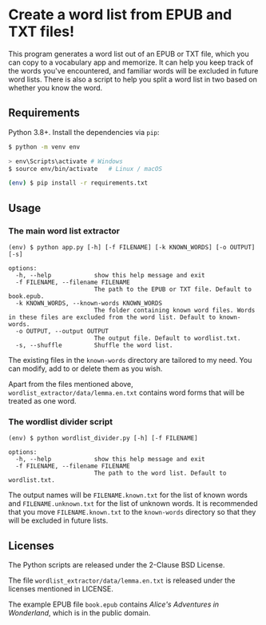 # Create a word list from EPUB and TXT files!

This program generates a word list out of an EPUB or TXT file, which you can copy to
a vocabulary app and memorize. It can help you keep track of the words you've encountered,
and familiar words will be excluded in future word lists. There is also a script to help
you split a word list in two based on whether you know the word.

## Requirements

Python 3.8+. Install the dependencies via `pip`:

```bash
$ python -m venv env

> env\Scripts\activate # Windows
$ source env/bin/activate   # Linux / macOS

(env) $ pip install -r requirements.txt
```

## Usage

### The main word list extractor

```
(env) $ python app.py [-h] [-f FILENAME] [-k KNOWN_WORDS] [-o OUTPUT] [-s]

options:
  -h, --help            show this help message and exit
  -f FILENAME, --filename FILENAME
                        The path to the EPUB or TXT file. Default to book.epub.
  -k KNOWN_WORDS, --known-words KNOWN_WORDS
                        The folder containing known word files. Words in these files are excluded from the word list. Default to known-words.
  -o OUTPUT, --output OUTPUT
                        The output file. Default to wordlist.txt.
  -s, --shuffle         Shuffle the word list.
```

The existing files in the `known-words` directory are tailored to my need. You can modify, add to or delete them as you wish.

Apart from the files mentioned above, `wordlist_extractor/data/lemma.en.txt` contains word forms that will be treated as one word. 

### The wordlist divider script

```
(env) $ python wordlist_divider.py [-h] [-f FILENAME]

options:
  -h, --help            show this help message and exit
  -f FILENAME, --filename FILENAME
                        The path to the word list. Default to wordlist.txt.
```

The output names will be `FILENAME.known.txt` for the list of known words and `FILENAME.unknown.txt` for the list of unknown words.
It is recommended that you move `FILENAME.known.txt` to the `known-words` directory so that they will be excluded in future lists.

## Licenses

The Python scripts are released under the 2-Clause BSD License.

The file `wordlist_extractor/data/lemma.en.txt` is released under the licenses mentioned in LICENSE.

The example EPUB file `book.epub` contains *Alice's Adventures in Wonderland*, which is in the public domain.
